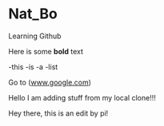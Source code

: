 # Nat_Bo
Learning Github

Here is some **bold** text 

-this
-is
-a
-list

Go to (www.google.com)



Hello I am adding stuff from my local clone!!!


Hey there, this is an edit by pi!
